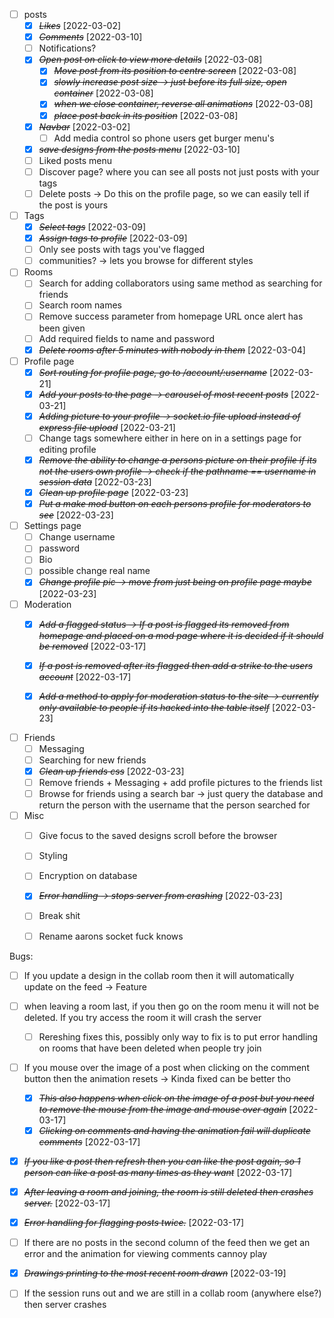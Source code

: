 * [ ] posts
    * [X] ~~*Likes*~~ [2022-03-02]
    * [X] ~~*Comments*~~ [2022-03-10]
    * [ ] Notifications?
    * [X] ~~*Open post on click to view more details*~~ [2022-03-08]
        * [X] ~~*Move post from its position to centre screen*~~ [2022-03-08]
        * [X] ~~*slowly increase post size -> just before its full size, open container*~~ [2022-03-08]
        * [X] ~~*when we close container, reverse all animations*~~ [2022-03-08]
        * [X] ~~*place post back in its position*~~ [2022-03-08]
    * [X] ~~*Navbar*~~ [2022-03-02]
        * [ ] Add media control so phone users get burger menu's
    * [X] ~~*save designs from the posts menu*~~ [2022-03-10]
    * [ ] Liked posts menu
    * [ ] Discover page? where you can see all posts not just posts with your tags
    * [ ] Delete posts -> Do this on the profile page, so we can easily tell if the post is yours

* [ ] Tags
    * [X] ~~*Select tags*~~ [2022-03-09]
    * [X] ~~*Assign tags to profile*~~ [2022-03-09]
    * [ ] Only see posts with tags you've flagged
    * [ ] communities? -> lets you browse for different styles

* [ ] Rooms
    * [ ] Search for adding collaborators using same method as searching for friends
    * [ ] Search room names
    * [ ] Remove success parameter from homepage URL once alert has been given
    * [ ] Add required fields to name and password
    * [X] ~~*Delete rooms after 5 minutes with nobody in them*~~ [2022-03-04]

* [ ] Profile page
    * [X] ~~*Sort routing for profile page, go to /account/:username*~~ [2022-03-21]
    * [X] ~~*Add your posts to the page -> carousel of most recent posts*~~ [2022-03-21]
    * [X] ~~*Adding picture to your profile -> socket.io file upload instead of express file upload*~~ [2022-03-21]
    * [ ] Change tags somewhere either in here on in a settings page for editing profile
    * [X] ~~*Remove the ability to change a persons picture on their profile if its not the users own profile -> check if the pathname == username in session data*~~ [2022-03-23]
    * [X] ~~*Clean up profile page*~~ [2022-03-23]
    * [X] ~~*Put a make mod button on each persons profile for moderators to see*~~ [2022-03-23]

* [ ] Settings page 
    * [ ] Change username
    * [ ] password
    * [ ] Bio
    * [ ] possible change real name
    * [X] ~~*Change profile pic -> move from just being on profile page maybe*~~ [2022-03-23]

* [ ] Moderation
    * [X] ~~*Add a flagged status -> If a post is flagged its removed from homepage and placed on a mod page where it is decided if it should be removed*~~ [2022-03-17]
    * [X] ~~*If a post is removed after its flagged then add a strike to the users account*~~ [2022-03-17]
    * [X] ~~*Add a method to apply for moderation status to the site -> currently only available to people if its hacked into the table itself*~~ [2022-03-23]


* [ ] Friends
    * [ ] Messaging
    * [ ] Searching for new friends
    * [X] ~~*Clean up friends css*~~ [2022-03-23]
    * [ ] Remove friends + Messaging + add profile pictures to the friends list
    * [ ] Browse for friends using a search bar -> just query the database and return the person with the username that the person searched for

* [ ] Misc
    * [ ] Give focus to the saved designs scroll before the browser
    * [ ] Styling
    * [ ] Encryption on database
    * [X] ~~*Error handling -> stops server from crashing*~~ [2022-03-23]
    * [ ] Break shit
    * [ ] Rename aarons socket fuck knows
    

Bugs:
* [ ] If you update a design in the collab room then it will automatically update on the feed -> Feature

* [ ] when leaving a room last, if you then go on the room menu it will not be deleted. If you try access the room it will crash the server
    * [ ] Rereshing fixes this, possibly only way to fix is to put error handling on rooms that have been deleted when people try join

* [ ] If you mouse over the image of a post when clicking on the comment button then the animation resets -> Kinda fixed can be better tho
    * [X] ~~*This also happens when click on the image of a post but you need to remove the mouse from the image and mouse over again*~~ [2022-03-17]
    * [X] ~~*Clicking on comments and having the animation fail will duplicate comments*~~ [2022-03-17]

* [X] ~~*If you like a post then refresh then you can like the post again, so 1 person can like a post as many times as they want*~~ [2022-03-17]

* [X] ~~*After leaving a room and joining, the room is still deleted then crashes server.*~~ [2022-03-17]

* [X] ~~*Error handling for flagging posts twice.*~~ [2022-03-17]
* [ ] If there are no posts in the second column of the feed then we get an error and the animation for viewing comments cannoy play

* [X] ~~*Drawings printing to the most recent room drawn*~~ [2022-03-19]
* [ ] If the session runs out and we are still in a collab room (anywhere else?) then server crashes





